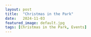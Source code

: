 ```yaml
---
layout: post
title:  "Christmas in the Park"
date:   2024-11-03
featured_image: default.jpg
tags: [Christmas in the Park, Events]
---
```

